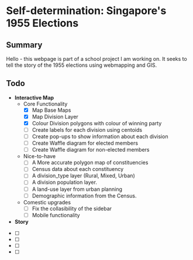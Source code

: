 # Self-determination: Singapore's 1955 Elections

## Summary
Hello - this webpage is part of a school project I am working on. It seeks to tell the story of the 1955 elections using webmapping and GIS. 


## Todo
- __Interactive Map__
	- Core Functionality
		- [x] Map Base Maps
		- [x] Map Division Layer
		- [x] Colour Division polygons with colour of winning party
		- [ ] Create labels for each division using centoids
		- [ ] Create pop-ups to show information about each division
		- [ ] Create Waffle diagram for elected members
		- [ ] Create Waffle diagram for non-elected members
	- Nice-to-have
		- [ ] A More accurate polygon map of constituencies
		- [ ] Census data about each constituency
		- [ ] A division_type layer (Rural, Mixed, Urban)
		- [ ] A division population layer.
		- [ ] A land-use layer from urban planning
		- [ ] Demographic information from the Census.
	- Comestic upgrades
		- [ ] Fix the collasibility of the sidebar
		- [ ] Mobile functionality
		
- __Story__ 
- [ ]
- [ ]
- [ ]
- [ ]
